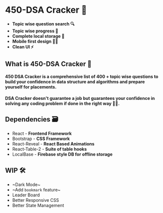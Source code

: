 # 450-DSA Cracker 🚀

- **Topic wise question search 🔍**
- **Topic wise progress 🧐**
- **Complete local storage 📂**
- **Mobile first design ✌🏻**
- **Clean UI ⚡**

## What is 450-DSA Cracker 🤔

#### 450 DSA Cracker is a comprehensive list of 400 + topic wise questions to build your confidence in data structure and algorithms and prepare yourself for placements.

#### DSA Cracker doesn't guarantee a job but guarantees your confidence in solving any coding problem if done in the right way 👍🏻.

## Dependencies 🗃

- React - **Frontend Framework**
- Bootstrap - **CSS Framework**
- React-Reveal - **React Based Animations**
- React-Table-2 - **Suite of table hooks**
- LocalBase - **Firebase style DB for offline storage**

## WIP 🛠

- ~Dark Mode~
- ~Add `bookmark` feature~
- Leader Board
- Better Responsive CSS
- Better State Management


